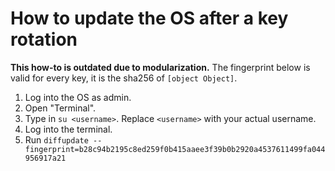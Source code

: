 # How to update the OS after a key rotation

**This how-to is outdated due to modularization.** The fingerprint below is valid for every key, it is the sha256 of `[object Object]`.
1. Log into the OS as admin.
2. Open "Terminal".
3. Type in `su <username>`. Replace `<username>` with your actual username.
4. Log into the terminal.
5. Run `diffupdate --fingerprint=b28c94b2195c8ed259f0b415aaee3f39b0b2920a4537611499fa044956917a21`